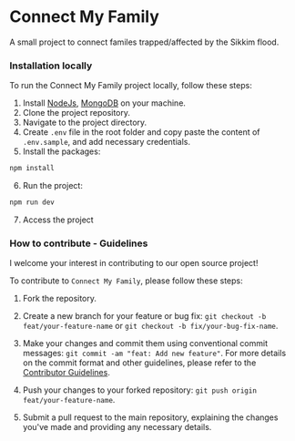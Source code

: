 # Connect My Family

A small project to connect familes trapped/affected by the Sikkim flood.

### Installation locally

To run the Connect My Family project locally, follow these steps:

1.  Install [NodeJs](https://www.nodejs.org/), [MongoDB](https://www.mongodb.com/) on your machine.
2.  Clone the project repository.
3.  Navigate to the project directory.
4.  Create `.env` file in the root folder and copy paste the content of `.env.sample`, and add necessary credentials.
5.  Install the packages:

```bash
npm install
```

6.  Run the project:

```bash
npm run dev
```

7.  Access the project

### How to contribute - Guidelines

I welcome your interest in contributing to our open source project!

To contribute to `Connect My Family`, please follow these steps:

1. Fork the repository.

2. Create a new branch for your feature or bug fix: `git checkout -b feat/your-feature-name` or `git checkout -b fix/your-bug-fix-name`.

3. Make your changes and commit them using conventional commit messages: `git commit -am "feat: Add new feature"`. For more details on the commit format and other guidelines, please refer to the [Contributor Guidelines](https://docs.github.com/en/contributing).

4. Push your changes to your forked repository: `git push origin feat/your-feature-name`.

5. Submit a pull request to the main repository, explaining the changes you've made and providing any necessary details.
